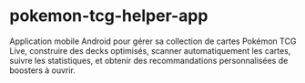# pokemon-tcg-helper-app
Application mobile Android pour gérer sa collection de cartes Pokémon TCG Live, construire des decks optimisés, scanner automatiquement les cartes, suivre les statistiques, et obtenir des recommandations personnalisées de boosters à ouvrir.
